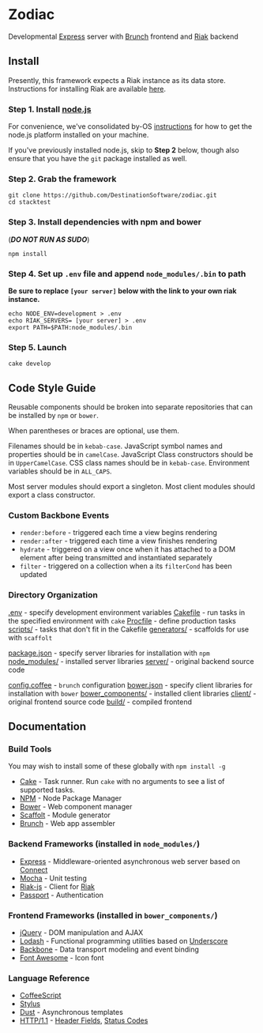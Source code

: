# Zodiac

Developmental [Express](http://expressjs.com/) server with [Brunch](http://brunch.io) frontend and [Riak](http://basho.com/riak/) backend

## Install

Presently, this framework expects a Riak instance as its data store.
Instructions for installing Riak are available [here](http://docs.basho.com/riak/latest/quickstart/).

### Step 1. Install [node.js](http://nodejs.org/)

For convenience, we've consolidated by-OS [instructions](NODE_INSTALL.md) for how to get the node.js platform installed on your machine.

If you've previously installed node.js, skip to **Step 2** below, though also ensure that you have the `git` package installed as well.

### Step 2. Grab the framework

    git clone https://github.com/DestinationSoftware/zodiac.git
    cd stacktest

### Step 3. Install dependencies with npm and bower

(***DO NOT RUN AS SUDO***)

    npm install

### Step 4. Set up `.env` file and append `node_modules/.bin` to path

**Be sure to replace `[your server]` below with the link to your own riak instance.**

    echo NODE_ENV=development > .env
    echo RIAK_SERVERS= [your server] > .env
    export PATH=$PATH:node_modules/.bin

### Step 5. Launch

    cake develop

## Code Style Guide

Reusable components should be broken into separate repositories that can be installed by `npm` or `bower`.

When parentheses or braces are optional, use them.

Filenames should be in `kebab-case`. JavaScript symbol names and properties should be in `camelCase`. JavaScript Class constructors should be in `UpperCamelCase`. CSS class names should be in `kebab-case`. Environment variables should be in `ALL_CAPS`.

Most server modules should export a singleton. Most client modules should export a class constructor.

### Custom Backbone Events

- `render:before` - triggered each time a view begins rendering
- `render:after` - triggered each time a view finishes rendering
- `hydrate` - triggered on a view once when it has attached to a DOM element after being transmitted and instantiated separately
- `filter` - triggered on a collection when a its `filterCond` has been updated

### Directory Organization

[.env](.env) - specify development environment variables
[Cakefile](Cakefile) - run tasks in the specified environment with `cake`
[Procfile](Procfile) - define production tasks
[scripts/](scripts/) - tasks that don't fit in the Cakefile
[generators/](generators/) - scaffolds for use with `scaffolt`

[package.json](package.json) - specify server libraries for installation with `npm`
[node_modules/](node_modules/) - installed server libraries
[server/](server/index.html) - original backend source code

[config.coffee](config.coffee) - `brunch` configuration
[bower.json](bower.json) - specify client libraries for installation with `bower`
[bower_components/](bower_components/) - installed client libraries
[client/](client/) - original frontend source code
[build/](build/) - compiled frontend

## Documentation

### Build Tools

You may wish to install some of these globally with `npm install -g`

- [Cake](http://coffeescript.org/documentation/docs/cake.html) - Task runner. Run `cake` with no arguments to see a list of supported tasks.
- [NPM](https://npmjs.org/doc/cli/npm.html) - Node Package Manager
- [Bower](http://twitter.github.com/bower/) - Web component manager
- [Scaffolt](https://github.com/paulmillr/scaffolt) - Module generator
- [Brunch](http://brunch.io/) - Web app assembler

### Backend Frameworks (installed in `node_modules/`)

- [Express](http://expressjs.com/) - Middleware-oriented asynchronous web server
based on [Connect](http://www.senchalabs.org/connect/)
- [Mocha](http://visionmedia.github.com/mocha/) - Unit testing
- [Riak-js](http://riakjs.com/) - Client for [Riak](http://docs.basho.com/riak/latest/dev/references/http/)
- [Passport](http://passportjs.org/) - Authentication

### Frontend Frameworks (installed in `bower_components/`)

- [jQuery](http://api.jquery.com/) - DOM manipulation and AJAX
- [Lodash](http://lodash.com/docs) - Functional programming utilities based on [Underscore](http://underscorejs.org/)
- [Backbone](http://backbonejs.org/) - Data transport modeling and event binding
- [Font Awesome](http://fortawesome.github.com/Font-Awesome/) - Icon font

### Language Reference

- [CoffeeScript](http://coffeescript.org/)
- [Stylus](http://learnboost.github.io/stylus/)
- [Dust](http://akdubya.github.io/dustjs/) - Asynchronous templates
- [HTTP/1.1](http://www.w3.org/Protocols/rfc2616/rfc2616.html) - [Header Fields](http://www.w3.org/Protocols/rfc2616/rfc2616-sec14.html), [Status Codes](http://www.w3.org/Protocols/rfc2616/rfc2616-sec10.html)
